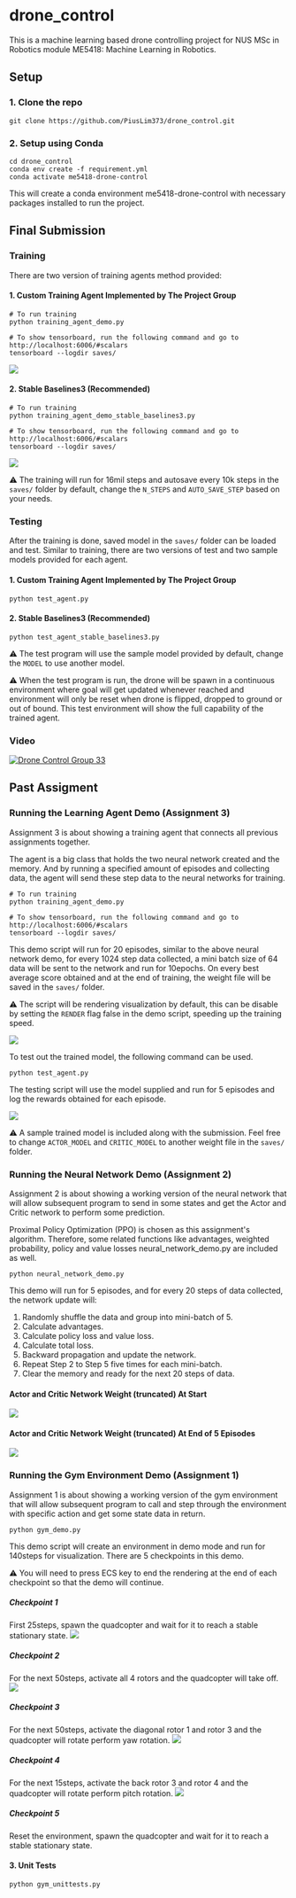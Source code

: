 # drone_control
This is a machine learning based drone controlling project for NUS MSc in Robotics module ME5418: Machine Learning in Robotics.

## Setup
### 1. Clone the repo
```
git clone https://github.com/PiusLim373/drone_control.git
```
### 2. Setup using Conda
```
cd drone_control
conda env create -f requirement.yml
conda activate me5418-drone-control
```
This will create a conda environment me5418-drone-control with necessary packages installed to run the project.

## Final Submission
### Training
There are two version of training agents method provided:

#### 1. Custom Training Agent Implemented by The Project Group
```
# To run training
python training_agent_demo.py

# To show tensorboard, run the following command and go to http://localhost:6006/#scalars
tensorboard --logdir saves/ 
```
![](asset/docs/training_agent_output.png)

#### 2. Stable Baselines3 (Recommended)
```
# To run training
python training_agent_demo_stable_baselines3.py

# To show tensorboard, run the following command and go to http://localhost:6006/#scalars
tensorboard --logdir saves/ 
```
![](asset/docs/training_agent_sb_output.png)


:warning: The training will run for 16mil steps and autosave every 10k steps in the `saves/` folder by default, change the `N_STEPS` and `AUTO_SAVE_STEP` based on your needs.

### Testing
After the training is done, saved model in the `saves/` folder can be loaded and test. Similar to training, there are two versions of test and two sample models provided for each agent.

#### 1. Custom Training Agent Implemented by The Project Group
```
python test_agent.py
```

#### 2. Stable Baselines3 (Recommended)
```
python test_agent_stable_baselines3.py
```

:warning: The test program will use the sample model provided by default, change the `MODEL` to use another model. 

:warning: When the test program is run, the drone will be spawn in a continuous environment where goal will get updated whenever reached and environment will only be reset when drone is flipped, dropped to ground or out of bound. This test environment will show the full capability of the trained agent.

### Video
[![Drone Control Group 33](https://img.youtube.com/vi/by-sKn-rrAY/0.jpg)](https://www.youtube.com/watch?v=by-sKn-rrAY&feature=youtu.be)

## Past Assigment
### Running the Learning Agent Demo (Assignment 3) 
Assignment 3 is about showing a training agent that connects all previous assignments together.

The agent is a big class that holds the two neural network created and the memory. And by running a specified amount of episodes and collecting data, the agent will send these step data to the neural networks for training.  
``` 
# To run training
python training_agent_demo.py

# To show tensorboard, run the following command and go to http://localhost:6006/#scalars
tensorboard --logdir saves/ 
```
This demo script will run for 20 episodes, similar to the above neural network demo, for every 1024 step data collected, a mini batch size of 64 data will be sent to the network and run for 10epochs. On every best average score obtained and at the end of training, the weight file will be saved in the `saves/` folder.

:warning: The script will be rendering visualization by default, this can be disable by setting the `RENDER` flag false in the demo script, speeding up the training speed.

![](asset/docs/training_agent_output.png)


To test out the trained model, the following command can be used. 
```
python test_agent.py
```
The testing script will use the model supplied and run for 5 episodes and log the rewards obtained for each episode.

![](asset/docs/testing_agent_output.png)

:warning: A sample trained model is included along with the submission. Feel free to change `ACTOR_MODEL` and `CRITIC_MODEL` to another weight file in the `saves/` folder.

### Running the Neural Network Demo (Assignment 2) 
Assignment 2 is about showing a working version of the neural network that will allow subsequent program to send in some states and get the Actor and Critic network to perform some prediction.

Proximal Policy Optimization (PPO) is chosen as this assignment's algorithm. Therefore, some related functions like advantages, weighted probability, policy and value losses neural_network_demo.py are included as well.  
``` 
python neural_network_demo.py
```
This demo will run for 5 episodes, and for every 20 steps of data collected, the network update will:
1. Randomly shuffle the data and group into mini-batch of 5.
2. Calculate advantages.
3. Calculate policy loss and value loss.
4. Calculate total loss.
5. Backward propagation and update the network.
6. Repeat Step 2 to Step 5 five times for each mini-batch.
7. Clear the memory and ready for the next 20 steps of data.

#### Actor and Critic Network Weight (truncated) At Start
![](asset/docs/actor_critic_weight_start.png)

#### Actor and Critic Network Weight (truncated) At End of 5 Episodes
![](asset/docs/actor_critic_weight_end.png)

### Running the Gym Environment Demo (Assignment 1)
Assignment 1 is about showing a working version of the gym environment that will allow subsequent program to call and step through the environment with specific action and get some state data in return.
``` 
python gym_demo.py
```
This demo script will create an environment in demo mode and run for 140steps for visualization. There are 5 checkpoints in this demo.

:warning: You will need to press ECS key to end the rendering at the end of each checkpoint so that the demo will continue.

##### Checkpoint 1
First 25steps, spawn the quadcopter and wait for it to reach a stable stationary state.
![](asset/docs/drone_stationary.png)

##### Checkpoint 2
For the next 50steps, activate all 4 rotors and the quadcopter will take off.
![](asset/docs/drone_tookoff.png)

##### Checkpoint 3
For the next 50steps, activate the diagonal rotor 1 and rotor 3 and the quadcopter will rotate perform yaw rotation.
![](asset/docs/drone_yaw_rotation.png)

##### Checkpoint 4
For the next 15steps, activate the back rotor 3 and rotor 4 and the quadcopter will rotate perform pitch rotation.
![](asset/docs/drone_pitch_rotation.png)

##### Checkpoint 5
Reset the environment, spawn the quadcopter and wait for it to reach a stable stationary state.

#### 3. Unit Tests
```
python gym_unittests.py
```